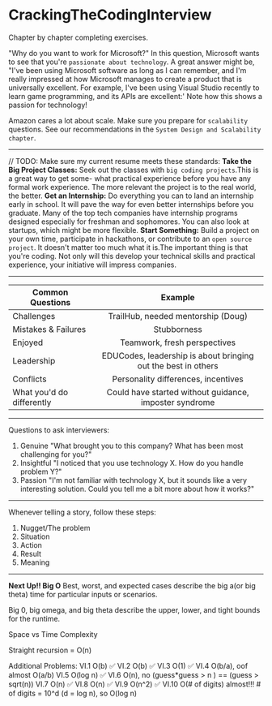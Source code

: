 # CrackingTheCodingInterview
Chapter by chapter completing exercises.


"Why do you want to work for Microsoft?"
In this question, Microsoft wants to see that you're `passionate about technology`. A great answer might be, "I've been using Microsoft software as long as I can remember, and I'm really impressed at how Microsoft manages to create a product that is universally excellent. For example, I've been using Visual Studio recently to learn game programming, and its APls are excellent:' Note how this shows a passion for technology!


Amazon cares a lot about scale. Make sure you prepare for `scalability` questions.
See our recommendations in the `System Design and Scalability chapter`.

***

// TODO: Make sure my current resume meets these standards:
__Take the Big Project Classes:__ Seek out the classes with `big coding projects`.This is a great way to get some- what practical experience before you have any formal work experience. The more relevant the project is to the real world, the better.
__Get an Internship:__ Do everything you can to land an internship early in school. It will pave the way for even better internships before you graduate. Many of the top tech companies have internship programs designed especially for freshman and sophomores. You can also look at startups, which might be more flexible.
__Start Something:__ Build a project on your own time, participate in hackathons, or contribute to an `open source project`. It doesn't matter too much what it is.The important thing is that you're coding. Not only will this develop your technical skills and practical experience, your initiative will impress companies.

***

| Common Questions          | Example                                                       |
| ------------------------- |:-------------------------------------------------------------:|
| Challenges                | TrailHub, needed mentorship (Doug)                            |
| Mistakes & Failures       | Stubborness                                                   |
| Enjoyed                   | Teamwork, fresh perspectives                                  |
| Leadership                | EDUCodes, leadership is about bringing out the best in others |
| Conflicts                 | Personality differences, incentives                           |   
| What you'd do differently | Could have started without guidance, imposter syndrome        |

***

Questions to ask interviewers:
1. Genuine
"What brought you to this company? What has been most challenging for you?"
2. Insightful
"I noticed that you use technology X. How do you handle problem Y?"
3. Passion
"I'm not familiar with technology X, but it sounds like a very interesting solution. Could you tell me a bit more about how it works?"

***

Whenever telling a story, follow these steps:
1. Nugget/The problem
2. Situation
3. Action
4. Result
5. Meaning

***

__Next Up!! Big O__
Best, worst, and expected cases describe the big a(or big theta) time for particular inputs or scenarios.

Big 0, big omega, and big theta describe the upper, lower, and tight bounds for the runtime.

Space vs Time Complexity

Straight recursion = O(n)

Additional Problems:
VI.1  O(b) ✅
VI.2  O(b) ✅
VI.3  O(1) ✅
VI.4  O(b/a), oof almost O(a/b)
VI.5  O(log n) ✅
VI.6  O(n), no (guess*guess > n ) == (guess > sqrt(n))
VI.7  O(n) ✅
VI.8  O(n) ✅
VI.9  O(n^2) ✅
VI.10 O(# of digits) almost!!! # of digits = 10^d (d = log n), so O(log n)
